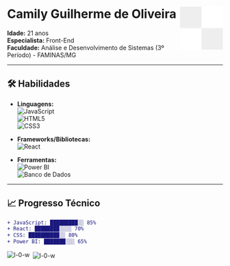 # Camily Guilherme de Oliveira <img src="data:image/png;base64,iVBORw0KGgoAAAANSUhEUgAAACAAAAAgCAIAAAD8GO2jAAAACXBIWXMAAAsSAAALEgHS3X78AAAAPElEQVRIx+3RsQ0AMAgDQcgG7L8jHsHMgJQ00X9tdAXZ3bGpqlb7E48DAAAAALhR2l4dSOIHAAAAAP8BA0D6CQYy43C4AAAAAElFTkSuQmCC" align="right" width="100"/>
**Idade:** 21 anos  
**Especialista:** Front-End  
**Faculdade:** Análise e Desenvolvimento de Sistemas (3º Período) - FAMINAS/MG  

---

## 🛠 Habilidades
- **Linguagens:**  
  ![JavaScript](https://img.shields.io/badge/-JavaScript-F7DF1E?style=flat&logo=javascript&logoColor=000)  
  ![HTML5](https://img.shields.io/badge/-HTML5-E34F26?style=flat&logo=html5&logoColor=fff)  
  ![CSS3](https://img.shields.io/badge/-CSS3-1572B6?style=flat&logo=css3&logoColor=fff)  

- **Frameworks/Bibliotecas:**  
  ![React](https://img.shields.io/badge/-React-61DAFB?style=flat&logo=react&logoColor=000)  

- **Ferramentas:**  
  ![Power BI](https://img.shields.io/badge/-PowerBI-F2C811?style=flat&logo=powerbi&logoColor=000)  
  ![Banco de Dados](https://img.shields.io/badge/-SQL-4479A1?style=flat&logo=mysql&logoColor=fff)  

---

## 📈 Progresso Técnico
```diff
+ JavaScript: █████████░░ 85%
+ React: ████████░░░░ 70%
+ CSS: ██████████░░ 80%
+ Power BI: ███████░░░ 65%
```

<p><img align="left" src="https://github-readme-stats.vercel.app/api/top-langs?username=l-0-w&show_icons=true&locale=en&layout=compact" alt="l-0-w" /></p>

<p>&nbsp;<img align="center" src="https://github-readme-stats.vercel.app/api?username=l-0-w&show_icons=true&locale=en" alt="l-0-w" /></p>

